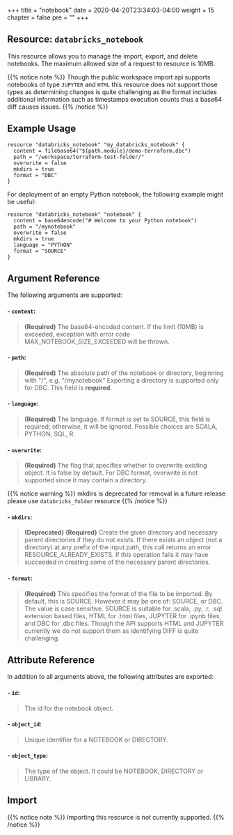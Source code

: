 +++
title = "notebook"
date = 2020-04-20T23:34:03-04:00
weight = 15
chapter = false
pre = ""
+++

## Resource: `databricks_notebook`

This resource allows you to manage the import, export, and delete notebooks. The maximum allowed size of a 
request to resource is 10MB. 

{{% notice note %}}
Though the public workspace import api supports notebooks of type `JUPYTER` and `HTML` this resource does not support 
those types as determining changes is quite challenging as the format includes additional information such as timestamps 
execution counts thus a base64 diff causes issues.
{{% /notice %}}

## Example Usage

```hcl
resource "databricks_notebook" "my_databricks_notebook" {
  content = filebase64("${path.module}/demo-terraform.dbc")
  path = "/workspace/terraform-test-folder/"
  overwrite = false
  mkdirs = true
  format = "DBC"
}
```

For deployment of an empty Python notebook, the following example might be useful:

```hcl
resource "databricks_notebook" "notebook" {
  content = base64encode("# Welcome to your Python notebook")
  path = "/mynotebook"
  overwrite = false
  mkdirs = true
  language = "PYTHON"
  format = "SOURCE"
}
```
    
## Argument Reference

The following arguments are supported:

#### - `content`:
> **(Required)** The base64-encoded content. If the limit (10MB) is exceeded, 
exception with error code MAX_NOTEBOOK_SIZE_EXCEEDED will be thrown.

#### - `path`:
> **(Required)** The absolute path of the notebook or directory, beginning with "/", e.g. "/mynotebook"
Exporting a directory is supported only for DBC. This field is **required**.

#### - `language`:
> **(Required)** The language. If format is set to SOURCE, 
this field is required; otherwise, it will be ignored. Possible choices are SCALA, PYTHON, SQL, R.

#### - `overwrite`:
> **(Required)** The flag that specifies whether to overwrite existing object. 
It is false by default. For DBC format, overwrite is not supported since it may contain a directory.

{{% notice warning %}}
mkdirs is deprecated for removal in a future release please use `databricks_folder` resource
{{% /notice %}}

#### - `mkdirs`:
> **(Deprecated)** **(Required)** Create the given directory and necessary parent directories 
if they do not exists. If there exists an object (not a directory) at any prefix of the input path, this call 
returns an error RESOURCE_ALREADY_EXISTS. If this operation fails it may have succeeded in creating some of the necessary parent directories.

#### - `format`:
> **(Required)** This specifies the format of the file to be imported. 
By default, this is SOURCE. However it may be one of: SOURCE, or DBC. The value is case sensitive. 
>SOURCE is suitable for .scala, .py, .r, .sql extension based files, HTML for .html files, JUPYTER for .ipynb files, 
>and DBC for .dbc files. Though the API supports HTML and JUPYTER currently we do not support them as identifying DIFF is 
>quite challenging.

## Attribute Reference

In addition to all arguments above, the following attributes are exported:

#### - `id`:
> The id for the notebook object.

#### - `object_id`:
> Unique identifier for a NOTEBOOK or DIRECTORY.

#### - `object_type`:
> The type of the object. It could be NOTEBOOK, DIRECTORY or LIBRARY.

## Import

{{% notice note %}}
Importing this resource is not currently supported.
{{% /notice %}}
